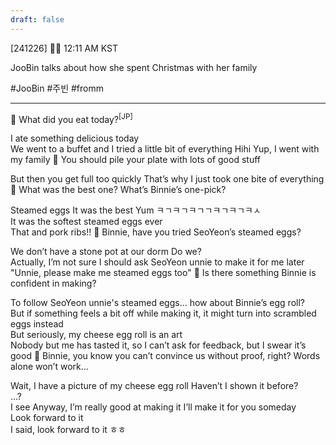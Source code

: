 ```yaml
---
draft: false
---
```


[241226] 🐣💭 12:11 AM KST

JooBin talks about how she spent Christmas with her family 

#JooBin #주빈 #fromm
___
🫧 What did you eat today?<sup>[JP]</sup>

I ate something delicious today  
We went to a buffet and I tried a little bit of everything
Hihi 
Yup, I went with my family
🫧 You should pile your plate with lots of good stuff

But then you get full too quickly
That’s why I just took one bite of everything
🫧 What was the best one? What’s Binnie’s one-pick?

Steamed eggs
It was the best 
Yum
ㅋㄱㅋㄱㅋㄱㄱㅋㄱㅋㄱㅋㅅ  
It was the softest steamed eggs ever  
That and pork ribs!!
🫧 Binnie, have you tried SeoYeon’s steamed eggs?

We don’t have a stone pot at our dorm
Do we?  
Actually, I’m not sure 
I should ask SeoYeon unnie to make it for me later
"Unnie, please make me steamed eggs too"
🫧 Is there something Binnie is confident in making?

To follow SeoYeon unnie's steamed eggs... how about Binnie’s egg roll?  
But if something feels a bit off while making it, it might turn into scrambled eggs instead  
But seriously, my cheese egg roll is an art  
Nobody but me has tasted it, so I can’t ask for feedback, but I swear it’s good
🫧 Binnie, you know you can’t convince us without proof, right? Words alone won’t work…

Wait, I have a picture of my cheese egg roll 
Haven’t I shown it before?  
...?  
I see
Anyway, I’m really good at making it
I’ll make it for you someday  
Look forward to it  
I said, look forward to it
ㅎㅎ